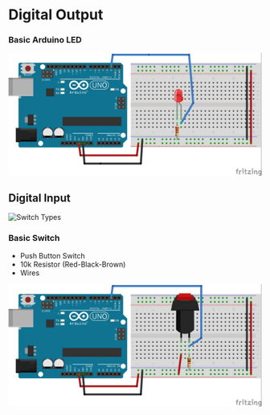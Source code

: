 # Digital Output

### Basic Arduino LED

![Basic Arduino LED](../BreadboardExamples/basicLEDArduino_bb.jpg)


## Digital Input

![Switch Types](http://1.bp.blogspot.com/-KYLSTT7MnNo/VGQganMCoNI/AAAAAAAAIpY/wryTzxRhz9I/s1600/types-of-switches.png)

### Basic Switch

* Push Button Switch
* 10k Resistor (Red-Black-Brown)
* Wires

![Basic Switch](../BreadboardExamples/switch_bb.jpg)
